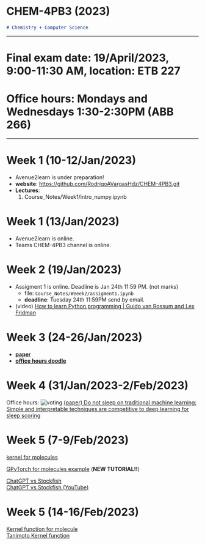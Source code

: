 <!-- ---
marp: true
theme: default
# _class: invet
backgroundColor: #fff
# backgroundImage: url('../Figures/dallemini.png')
paginate: true
math: katex
---
# https://marp.app/

<style>
section { 
    font-size: 30px; 
}
img[alt~="center"] {
  display: block;
  margin: 0 auto;
}
</style>
<style scoped>section { font-size: 30px; }</style>
 -->


# **CHEM-4PB3 (2023)**

```markdown
# Chemistry + Computer Science
```
---
# **Final exam date**: **19/April/2023**,  **9:00-11:30 AM**, location: **ETB 227**
# **Office hours**: Mondays and Wednesdays 1:30-2:30PM (**ABB 266**)
---

# **Week 1 (10-12/Jan/2023)**
* Avenue2learn is under preparation!
* **website**: https://github.com/RodrigoAVargasHdz/CHEM-4PB3.git
* **Lectures**: 
  1. Course_Notes/Week1/intro_numpy.ipynb

# **Week 1 (13/Jan/2023)**
* Avenue2learn is online.
* Teams CHEM-4PB3 channel is online.

# **Week 2 (19/Jan/2023)**
* Assigment 1 is online. Deadline is Jan 24th 11:59 PM. (not marks)
  * file: ```Course_Notes/Weeek2/assigment1.ipynb```
  * **deadline**: Tuesday 24th 11:59PM send by email.
* (video) [How to learn Python programming | Guido van Rossum and Lex Fridman](https://www.youtube.com/watch?v=F2Mx-u7auUs)
  
# **Week 3 (24-26/Jan/2023)**
  * [**paper**](https://doi.org/10.1021/acs.jchemed.1c00142)
  * [**office hours doodle**](https://forms.gle/ZzpxuHSyKhijiGuH8)

# **Week 4 (31/Jan/2023-2/Feb/2023)**
Office hours:
![voting](https://raw.github.com/RodrigoAVargasHdz/CHEM-4PB3/master/Course_Notes/Figures/office_hours_voting.png)
[(paper) Do not sleep on traditional machine learning: Simple and interpretable techniques are competitive to deep learning for sleep scoring](https://www.sciencedirect.com/science/article/pii/S1746809422008837)

# **Week 5 (7-9/Feb/2023)**
[kernel for molecules](https://towardsdatascience.com/gaussian-process-regression-on-molecules-in-gpflow-ee6fedab2130)

[GPyTorch for molecules example](Week6/gpytorch_molecules.ipynb) (**NEW TUTORIAL!!**)
<!-- [GPyTorch for molecules example](https://raw.github.com/RodrigoAVargasHdz/CHEM-4PB3/master/Course_Notes/Week5/gpytorch_molecules.ipynb) -->
[ChatGPT vs Stockfish](https://twitter.com/JoINrbs/status/1624351822621315072?s=20&t=yryE67kXEH7PkmXtdD1mNw)\
[ChatGPT vs Stockfish (YouTube)](https://www.youtube.com/watch?v=rSCNW1OCk_M)

# **Week 5 (14-16/Feb/2023)**
[Kernel function for molecule](https://colab.research.google.com/github/RodrigoAVargasHdz/CHEM-4PB3/blob/main/Course_Notes/Week5/gpytorch_molecules.ipynb)\
[Tanimoto Kernel function](https://colab.research.google.com/github/RodrigoAVargasHdz/CHEM-4PB3/blob/main/Course_Notes/Week5/TanimotoKernel.ipynb)
